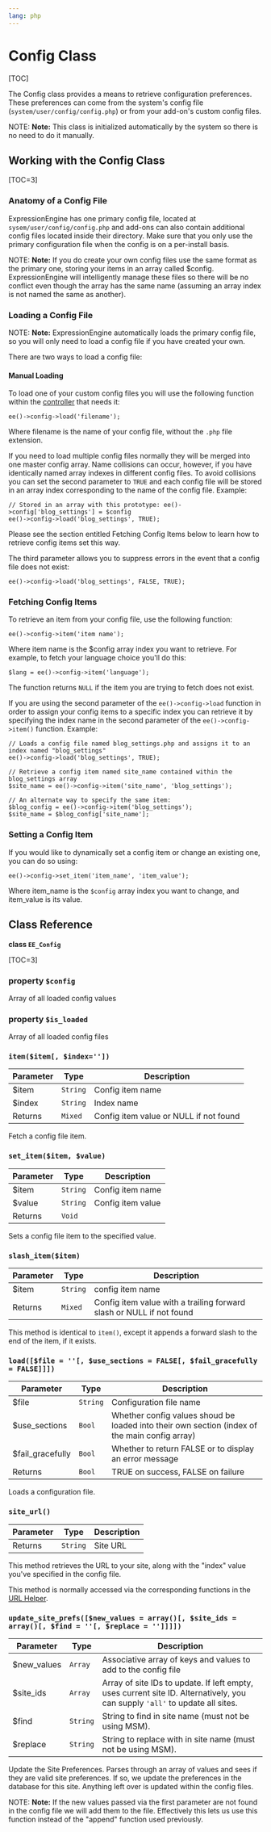 ```yaml
---
lang: php
---
```


<!--
    This source file is part of the open source project
    ExpressionEngine User Guide (https://github.com/ExpressionEngine/ExpressionEngine-User-Guide)

    @link      https://expressionengine.com/
    @copyright Copyright (c) 2003-2020, Packet Tide, LLC (https://packettide.com)
    @license   https://expressionengine.com/license Licensed under Apache License, Version 2.0
-->

# Config Class

[TOC]

The Config class provides a means to retrieve configuration preferences. These preferences can come from the system's config file (`system/user/config/config.php`) or from your add-on's custom config files.

NOTE: **Note:** This class is initialized automatically by the system so there is no need to do it manually.

## Working with the Config Class

[TOC=3]

### Anatomy of a Config File

ExpressionEngine has one primary config file, located at `sysem/user/config/config.php` and add-ons can also contain additional config files located inside their directory. Make sure that you only use the primary configuration file when the config is on a per-install basis.

NOTE: **Note:** If you do create your own config files use the same format as the primary one, storing your items in an array called \$config. ExpressionEngine will intelligently manage these files so there will be no conflict even though the array has the same name (assuming an array index is not named the same as another).

### Loading a Config File

NOTE: **Note:** ExpressionEngine automatically loads the primary config file, so you will only need to load a config file if you have created your own.

There are two ways to load a config file:

#### Manual Loading

To load one of your custom config files you will use the following function within the [controller](development/legacy/controllers.md) that needs it:

    ee()->config->load('filename');

Where filename is the name of your config file, without the `.php` file extension.

If you need to load multiple config files normally they will be merged into one master config array. Name collisions can occur, however, if you have identically named array indexes in different config files. To avoid collisions you can set the second parameter to `TRUE` and each config file will be stored in an array index corresponding to the name of the config file. Example:

    // Stored in an array with this prototype: ee()->config['blog_settings'] = $config
    ee()->config->load('blog_settings', TRUE);

Please see the section entitled Fetching Config Items below to learn how to retrieve config items set this way.

The third parameter allows you to suppress errors in the event that a config file does not exist:

    ee()->config->load('blog_settings', FALSE, TRUE);

### Fetching Config Items

To retrieve an item from your config file, use the following function:

    ee()->config->item('item name');

Where item name is the \$config array index you want to retrieve. For example, to fetch your language choice you'll do this:

    $lang = ee()->config->item('language');

The function returns `NULL` if the item you are trying to fetch does not exist.

If you are using the second parameter of the `ee()->config->load` function in order to assign your config items to a specific index you can retrieve it by specifying the index name in the second parameter of the `ee()->config->item()` function. Example:

    // Loads a config file named blog_settings.php and assigns it to an index named "blog_settings"
    ee()->config->load('blog_settings', TRUE);

    // Retrieve a config item named site_name contained within the blog_settings array
    $site_name = ee()->config->item('site_name', 'blog_settings');

    // An alternate way to specify the same item:
    $blog_config = ee()->config->item('blog_settings');
    $site_name = $blog_config['site_name'];

### Setting a Config Item

If you would like to dynamically set a config item or change an existing one, you can do so using:

    ee()->config->set_item('item_name', 'item_value');

Where item_name is the `$config` array index you want to change, and item_value is its value.

## Class Reference

**class `EE_Config`**

[TOC=3]

### property `$config`

Array of all loaded config values

### property `$is_loaded`

Array of all loaded config files

### `item($item[, $index=''])`

| Parameter | Type     | Description                            |
| --------- | -------- | -------------------------------------- |
| \$item    | `String` | Config item name                       |
| \$index   | `String` | Index name                             |
| Returns   | `Mixed`  | Config item value or NULL if not found |

Fetch a config file item.

### `set_item($item, $value)`

| Parameter | Type     | Description       |
| --------- | -------- | ----------------- |
| \$item    | `String` | Config item name  |
| \$value   | `String` | Config item value |
| Returns   | `Void`   |                   |

Sets a config file item to the specified value.

### `slash_item($item)`

| Parameter | Type     | Description                                                          |
| --------- | -------- | -------------------------------------------------------------------- |
| \$item    | `String` | config item name                                                     |
| Returns   | `Mixed`  | Config item value with a trailing forward slash or NULL if not found |

This method is identical to `item()`, except it appends a forward slash to the end of the item, if it exists.

### `load([$file = ''[, $use_sections = FALSE[, $fail_gracefully = FALSE]]])`

| Parameter         | Type     | Description                                                                                   |
| ----------------- | -------- | --------------------------------------------------------------------------------------------- |
| \$file            | `String` | Configuration file name                                                                       |
| \$use_sections    | `Bool`   | Whether config values shoud be loaded into their own section (index of the main config array) |
| \$fail_gracefully | `Bool`   | Whether to return FALSE or to display an error message                                        |
| Returns           | `Bool`   | TRUE on success, FALSE on failure                                                             |

Loads a configuration file.

### `site_url()`

| Parameter | Type     | Description |
| --------- | -------- | ----------- |
| Returns   | `String` | Site URL    |

This method retrieves the URL to your site, along with the "index" value you've specified in the config file.

This method is normally accessed via the corresponding functions in the [URL Helper](development/legacy/helpers/url-helper.md).

### `update_site_prefs([$new_values = array()[, $site_ids = array()[, $find = ''[, $replace = '']]]])`

| Parameter    | Type     | Description                                                                                                                  |
| ------------ | -------- | ---------------------------------------------------------------------------------------------------------------------------- |
| \$new_values | `Array`  | Associative array of keys and values to add to the config file                                                               |
| \$site_ids   | `Array`  | Array of site IDs to update. If left empty, uses current site ID. Alternatively, you can supply `'all'` to update all sites. |
| \$find       | `String` | String to find in site name (must not be using MSM).                                                                         |
| \$replace    | `String` | String to replace with in site name (must not be using MSM).                                                                 |

Update the Site Preferences. Parses through an array of values and sees if they are valid site preferences. If so, we update the preferences in the database for this site. Anything left over is updated within the config files.

NOTE: **Note:** If the new values passed via the first parameter are not found in the config file we will add them to the file. Effectively this lets us use this function instead of the "append" function used previously.

